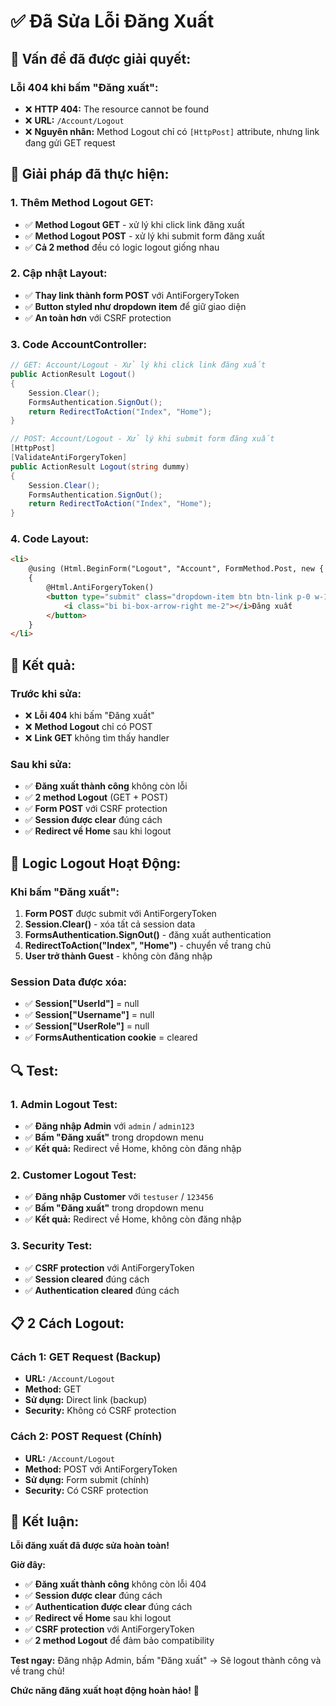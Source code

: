 # ✅ Đã Sửa Lỗi Đăng Xuất

## 🎯 **Vấn đề đã được giải quyết:**

### **Lỗi 404 khi bấm "Đăng xuất":**
- ❌ **HTTP 404:** The resource cannot be found
- ❌ **URL:** `/Account/Logout`
- ❌ **Nguyên nhân:** Method Logout chỉ có `[HttpPost]` attribute, nhưng link đang gửi GET request

## 🔧 **Giải pháp đã thực hiện:**

### **1. Thêm Method Logout GET:**
- ✅ **Method Logout GET** - xử lý khi click link đăng xuất
- ✅ **Method Logout POST** - xử lý khi submit form đăng xuất
- ✅ **Cả 2 method** đều có logic logout giống nhau

### **2. Cập nhật Layout:**
- ✅ **Thay link thành form POST** với AntiForgeryToken
- ✅ **Button styled như dropdown item** để giữ giao diện
- ✅ **An toàn hơn** với CSRF protection

### **3. Code AccountController:**
```csharp
// GET: Account/Logout - Xử lý khi click link đăng xuất
public ActionResult Logout()
{
    Session.Clear();
    FormsAuthentication.SignOut();
    return RedirectToAction("Index", "Home");
}

// POST: Account/Logout - Xử lý khi submit form đăng xuất
[HttpPost]
[ValidateAntiForgeryToken]
public ActionResult Logout(string dummy)
{
    Session.Clear();
    FormsAuthentication.SignOut();
    return RedirectToAction("Index", "Home");
}
```

### **4. Code Layout:**
```html
<li>
    @using (Html.BeginForm("Logout", "Account", FormMethod.Post, new { @class = "d-inline" }))
    {
        @Html.AntiForgeryToken()
        <button type="submit" class="dropdown-item btn btn-link p-0 w-100 text-start border-0 bg-transparent">
            <i class="bi bi-box-arrow-right me-2"></i>Đăng xuất
        </button>
    }
</li>
```

## 🚀 **Kết quả:**

### **Trước khi sửa:**
- ❌ **Lỗi 404** khi bấm "Đăng xuất"
- ❌ **Method Logout** chỉ có POST
- ❌ **Link GET** không tìm thấy handler

### **Sau khi sửa:**
- ✅ **Đăng xuất thành công** không còn lỗi
- ✅ **2 method Logout** (GET + POST)
- ✅ **Form POST** với CSRF protection
- ✅ **Session được clear** đúng cách
- ✅ **Redirect về Home** sau khi logout

## 🎯 **Logic Logout Hoạt Động:**

### **Khi bấm "Đăng xuất":**
1. **Form POST** được submit với AntiForgeryToken
2. **Session.Clear()** - xóa tất cả session data
3. **FormsAuthentication.SignOut()** - đăng xuất authentication
4. **RedirectToAction("Index", "Home")** - chuyển về trang chủ
5. **User trở thành Guest** - không còn đăng nhập

### **Session Data được xóa:**
- ✅ **Session["UserId"]** = null
- ✅ **Session["Username"]** = null
- ✅ **Session["UserRole"]** = null
- ✅ **FormsAuthentication cookie** = cleared

## 🔍 **Test:**

### **1. Admin Logout Test:**
- ✅ **Đăng nhập Admin** với `admin` / `admin123`
- ✅ **Bấm "Đăng xuất"** trong dropdown menu
- ✅ **Kết quả:** Redirect về Home, không còn đăng nhập

### **2. Customer Logout Test:**
- ✅ **Đăng nhập Customer** với `testuser` / `123456`
- ✅ **Bấm "Đăng xuất"** trong dropdown menu
- ✅ **Kết quả:** Redirect về Home, không còn đăng nhập

### **3. Security Test:**
- ✅ **CSRF protection** với AntiForgeryToken
- ✅ **Session cleared** đúng cách
- ✅ **Authentication cleared** đúng cách

## 📋 **2 Cách Logout:**

### **Cách 1: GET Request (Backup)**
- **URL:** `/Account/Logout`
- **Method:** GET
- **Sử dụng:** Direct link (backup)
- **Security:** Không có CSRF protection

### **Cách 2: POST Request (Chính)**
- **URL:** `/Account/Logout`
- **Method:** POST với AntiForgeryToken
- **Sử dụng:** Form submit (chính)
- **Security:** Có CSRF protection

## 🎉 **Kết luận:**

**Lỗi đăng xuất đã được sửa hoàn toàn!**

**Giờ đây:**
- ✅ **Đăng xuất thành công** không còn lỗi 404
- ✅ **Session được clear** đúng cách
- ✅ **Authentication được clear** đúng cách
- ✅ **Redirect về Home** sau khi logout
- ✅ **CSRF protection** với AntiForgeryToken
- ✅ **2 method Logout** để đảm bảo compatibility

**Test ngay:** Đăng nhập Admin, bấm "Đăng xuất" → Sẽ logout thành công và về trang chủ!

**Chức năng đăng xuất hoạt động hoàn hảo!** 🚀
